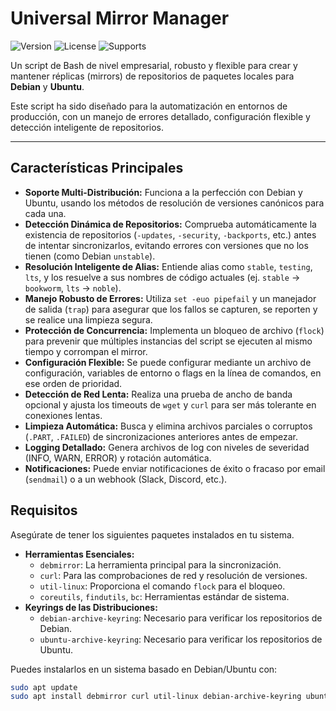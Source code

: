 # Universal Mirror Manager

![Version](https://img.shields.io/badge/version-3.0.0-blue.svg)
![License](https://img.shields.io/badge/License-MIT-yellow.svg)
![Supports](https://img.shields.io/badge/Supports-Debian%20%26%20Ubuntu-green.svg)

Un script de Bash de nivel empresarial, robusto y flexible para crear y mantener réplicas (mirrors) de repositorios de paquetes locales para **Debian** y **Ubuntu**.

Este script ha sido diseñado para la automatización en entornos de producción, con un manejo de errores detallado, configuración flexible y detección inteligente de repositorios.

---

## Características Principales

-   **Soporte Multi-Distribución:** Funciona a la perfección con Debian y Ubuntu, usando los métodos de resolución de versiones canónicos para cada una.
-   **Detección Dinámica de Repositorios:** Comprueba automáticamente la existencia de repositorios (`-updates`, `-security`, `-backports`, etc.) antes de intentar sincronizarlos, evitando errores con versiones que no los tienen (como Debian `unstable`).
-   **Resolución Inteligente de Alias:** Entiende alias como `stable`, `testing`, `lts`, y los resuelve a sus nombres de código actuales (ej. `stable` -> `bookworm`, `lts` -> `noble`).
-   **Manejo Robusto de Errores:** Utiliza `set -euo pipefail` y un manejador de salida (`trap`) para asegurar que los fallos se capturen, se reporten y se realice una limpieza segura.
-   **Protección de Concurrencia:** Implementa un bloqueo de archivo (`flock`) para prevenir que múltiples instancias del script se ejecuten al mismo tiempo y corrompan el mirror.
-   **Configuración Flexible:** Se puede configurar mediante un archivo de configuración, variables de entorno o flags en la línea de comandos, en ese orden de prioridad.
-   **Detección de Red Lenta:** Realiza una prueba de ancho de banda opcional y ajusta los timeouts de `wget` y `curl` para ser más tolerante en conexiones lentas.
-   **Limpieza Automática:** Busca y elimina archivos parciales o corruptos (`.PART`, `.FAILED`) de sincronizaciones anteriores antes de empezar.
-   **Logging Detallado:** Genera archivos de log con niveles de severidad (INFO, WARN, ERROR) y rotación automática.
-   **Notificaciones:** Puede enviar notificaciones de éxito o fracaso por email (`sendmail`) o a un webhook (Slack, Discord, etc.).

## Requisitos

Asegúrate de tener los siguientes paquetes instalados en tu sistema.

-   **Herramientas Esenciales:**
    -   `debmirror`: La herramienta principal para la sincronización.
    -   `curl`: Para las comprobaciones de red y resolución de versiones.
    -   `util-linux`: Proporciona el comando `flock` para el bloqueo.
    -   `coreutils`, `findutils`, `bc`: Herramientas estándar de sistema.
-   **Keyrings de las Distribuciones:**
    -   `debian-archive-keyring`: Necesario para verificar los repositorios de Debian.
    -   `ubuntu-archive-keyring`: Necesario para verificar los repositorios de Ubuntu.

Puedes instalarlos en un sistema basado en Debian/Ubuntu con:
```bash
sudo apt update
sudo apt install debmirror curl util-linux debian-archive-keyring ubuntu-archive-keyring bc
